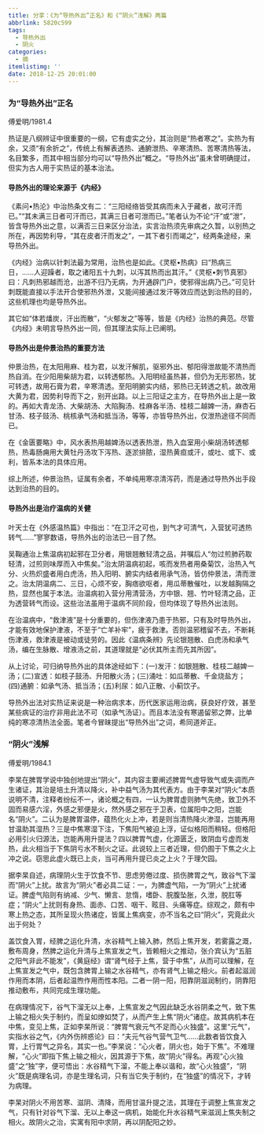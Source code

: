```yaml
---
title: 分享：《为“导热外出”正名》和《“阴火”浅解》两篇
abbrlink: 5820c599
tags:
  - 导热外出
  - 阴火
categories:
  - 摘
itemlistimg: ''
date: 2018-12-25 20:01:00
---
```


### 为“导热外出”正名

傅爱明/1981.4

热证是八纲辨证中很重要的一纲，它有虚实之分，其治则是“热者寒之”。实热为有余，又须“有余折之”，传统上有解表透热、通腑泄热、辛寒清热、苦寒清热等法，名目繁多，而其中相当部分均可以“导热外出”概之。“导热外出”虽未曾明确提过，但实为古人用于实热证的基本治法。
 
#### 导热外出的理论来源于《内经》
《素问•热沦》中治热条文有二：“三阳经络皆受其病而未入于藏者，故可汗而已。”“其未满三日者可汗而已，其满三日者可泄而已。”笔者认为不论“汗”或”泄”，皆含导热外出之意，以满否三日来区分治法，实言治热须先审病之久暂，以别热之所在，再因势利导，“其在皮者汗而发之”，一其下者引而竭之”，经两条途经，来导热外出。

《内经》治病以针刺法最为常用，治热也是如此。《灵枢•热病》曰“热病三日，……人迎躁者，取之诸阳五十九刺，以泻其热而出其汗。”《灵枢•刺节真邪》曰：凡刺热邪越而沧，出游不归乃无病，为开通辟门户，使邪得出病乃己。”可见针刺既能直接以手法开合使邪热外泄，又能间接通过发汗等效应而达到治热的目的，这些机理也均是导热外出。

其它如“体若燔炭，汗出而散”，“火郁发之”等等，皆是《内经》治热的典范。尽管《内经》未明言导热外出一同，但其理法实际上已阐明。
 
#### 导热外出是仲景治热的重要方法
仲景治热，在太阳用麻、桂为君，以发汗解肌，驱邪外出、郁阳得泄故能不清热而热自消。在少阳用柴胡为君，以转透郁热。入阳明经虽热甚，但仍为无形邪热，犹可转透，故用石膏为君，辛寒清透。至阳明腑实内结，邪热已无转透之机，故改用大黄为君，因势利导而下之，别开出路。以上三阳证之主方，在导热外出上是一致的。再如大青龙汤、大柴胡汤、大陷胸汤、桂麻各半汤、桂枝二越婢一汤，麻杏石甘汤、枝子豉汤、桃核承气汤和抵当汤，等等，亦皆导热外出，仅泄热途径不同而已。

在《金匮要略》中，风水表热用越婢汤以透表热泄，热入血室用小柴胡汤转透郁热，热毒肠痈用大黄牡丹汤攻下泻热、逐淤排脓，湿热黄疸或汗，或吐、或下、或利，皆系本法的具体应用。

综上所述，仲景治热，证属有余者，不单纯用寒凉清泻药，而是通过导热外出手段达到治热的目的。
 
#### 导热外出是治疗温病的关健
叶天士在《外感温热篇》中指出：“在卫汗之可也，到气才可清气，入营犹可透热转气……”寥寥数语，导热外出的治法已一目了然。

吴鞠通治上焦温病初起邪在卫分者，用银翘散轻清之品，并嘱后人“勿过煎肺药取轻清，过煎则味厚而入中焦矣。”治太阴温病初起，咳而发热者用桑菊饮，治热入气分、火热炽盛者用白虎汤，热入阳明、腑实内结者用承气汤，皆仿仲景法，清而泄之。治太阴温病二、三日，心烦不安，胸痞欲呕者，用瓜蒂散催吐，以发越胸隔之热，显然也属于本法。治温病初入营分用清营汤，方中银、翘、竹叶轻清之品，正为透营转气而设。这些治法虽用于温病不同阶段，但均体现了导热外出法则。

在治温病中，“救津液”是十分重要的，但伤津液乃患于热邪，只有及时导热外出，才能有效地保护津液，不至于“亡羊补牢”，疲于救津。否则温邪稽留不去，不断耗伤津液，救津液是被动或徒劳的。因此《温病条辨》先论银翘散、白虎汤和承气汤，编在生脉散、增液汤之前，其道理就是“必伏其所主而先其所因”。

从上讨论，可归纳导热外出的具体途经如下：(一)发汗：如银翘散、桂枝二越婢一汤；(二)宣透：如枝子鼓汤、升阳散火汤；(三)涌吐：如瓜蒂散、千金烧盐方；(四)通腑：如承气汤、抵当汤；(五)利尿：如八正散、小蓟饮子。

导热外出法对实热证来说是一种治病求本，历代医家运用治病，获良好疗效，甚至某些病证的治疗非用此法不可（如承气汤证）。而且本法没有寒遏留邪之弊，比单纯的寒凉清热法全面。笔者今冒昧提出“导热外出”之词，希同道斧正。



### “阴火”浅解

傅爱明/1984.1

李杲在脾胃学说中独创地提出“阴火”，其内容主要阐述脾胃气虚导致气或失调而产生诸证，其治是培土升清以降火，补中益气汤为其代表方。由于李杲对“阴火”本质说明不清，注释者纷纭不一，诸论概之有四，一认为脾胃虚则肺气先绝，致卫外不固而易感六淫，外感之邪便是火，然外感之邪在于卫表，位属阳中之阳，岂能名“阴火”。二认为是脾胃温停，蕴热化火上冲，若是则当清热降火渗湿，岂能再用甘温助其湿热？三是中焦寒湿下注，下焦阳气被迫上浮，证似格阳而稍轻。但格阳必用引火归源法，岂能再用升提法？四以脾胃气虚，化源匮乏，致阴血亏虚而发热，此火相当于下焦阴亏水不制火之证。此说较上三者近理，但仍囿于下焦之火上冲之说。窃思此虚火既已上炎，当可再用升提已炎之上火？于理欠园。

据李杲自述，病理阴火生于饮食不节、思虑劳倦过度、损伤脾胃之气，致谷气下溜而“阴火”上扰。故言为“阴火”者必具二证：一，为脾虚气陷，一为“阴火”上扰诸证。脾虚气陷则有纳减、少气、懒言、怠惰，嗜卧、脘腹坠胀，久泄，脱肛等症；“阴火”上扰则有身热、面赤、口苦、咽干、眩目、头痛等症。综观之，颇有中寒上热之态，其所呈现火热诸症，皆属上焦病变，亦不当名之曰“阴火”，究竟此火出于何处？

盖饮食入胃，经脾之运化升清，水谷精气上输入肺，然后上焦开发，若雾露之溉，敷布周身，然脾之运化升清与上焦宣发之气，皆赖相火之推动，张介宾认为“五脏之阳气非此不能发”，《黄庭经》谓“肾气经于上焦，营于中焦”，从而可以理解，在上焦宣发之气中，既包含脾胃上输之水谷精气，亦有肾气上输之相火。前者起滋润作用而本阴，后者起温煦作用而性本阳。二者一阴一阳，阳靠阴滋润制约，阴靠阳推动敷布，共同完成生理功能。

在病理情况下，谷气下溜无以上奉，上焦宣发之气因此缺乏水谷阴柔之气，致下焦上输之相火失于制约，而呈如燎如焚了，从而产生上焦“阴火”诸症。故其病机本在中焦，变见上焦，正如李杲所说：“脾胃气衰元气不足而心火独盛”。这里“元气”，实指水谷之气，《内外伤辨惑论》曰：“夫元气谷气营气卫气……此数者皆饮食入胃，上行胃气之异名，其实一也。”李杲说：“心火者，阴火也，始于下焦”。不难理解，“心火”即指下焦上输之相火，因其源于下焦，故“阴火”得名。再观“心火独盛”之“独”字，便可悟出：水谷精气下溜，不能上奉以谐和，故“心火独盛”，“阴火”既是病理名词，亦是生理名词，只有当它失于制约，在“独盛”的情况下，才转为病理。

李杲对阴火不用苦寒、滋阴、清降，而用甘温升提之法，其理在于调整上焦宣发之气，只有针对谷气下溜、无以上奉这一病机，始能化升水谷精气来滋润上焦失制之相火。故阴火之治，实寓有阳中求阴，再以阴配阳之妙。


